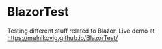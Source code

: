 # BlazorTest
Testing different stuff related to Blazor.
Live demo at https://melnikovig.github.io/BlazorTest/
